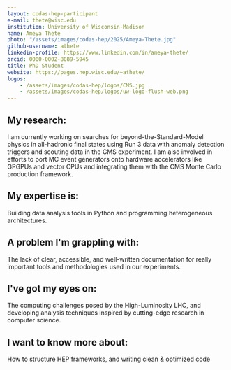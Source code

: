 ```yaml
---
layout: codas-hep-participant
e-mail: thete@wisc.edu
institution: University of Wisconsin-Madison
name: Ameya Thete
photo: "/assets/images/codas-hep/2025/Ameya-Thete.jpg"
github-username: athete
linkedin-profile: https://www.linkedin.com/in/ameya-thete/
orcid: 0000-0002-8089-5945
title: PhD Student
website: https://pages.hep.wisc.edu/~athete/
logos:
    - /assets/images/codas-hep/logos/CMS.jpg
    - /assets/images/codas-hep/logos/uw-logo-flush-web.png
---
```


## My research:
I am currently working on searches for beyond-the-Standard-Model physics in all-hadronic final states using Run 3 data with anomaly detection triggers
and scouting data in the CMS experiment. I am also involved in efforts to port MC event generators onto hardware accelerators like GPGPUs and vector CPUs and integrating them with the CMS Monte Carlo production framework.

## My expertise is:
Building data analysis tools in Python and programming heterogeneous architectures.

## A problem I'm grappling with:
The lack of clear, accessible, and well-written documentation for really important tools and methodologies used in our experiments.

## I've got my eyes on:
The computing challenges posed by the High-Luminosity LHC, and developing analysis techniques inspired by cutting-edge research in computer science.

## I want to know more about:
How to structure HEP frameworks, and writing clean & optimized code
